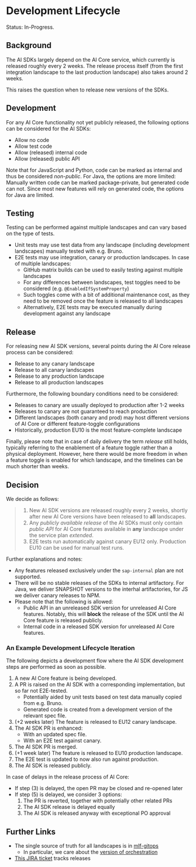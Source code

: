 # Development Lifecycle

Status: In-Progress.

## Background

The AI SDKs largely depend on the AI Core service, which currently is released roughly every 2 weeks.
The release process itself (from the first integration landscape to the last production landscape) also takes around 2 weeks.

This raises the question when to release new versions of the SDKs.

## Development

For any AI Core functionality not yet publicly released, the following options can be considered for the AI SDKs:

- Allow no code
- Allow test code
- Allow (released) internal code
- Allow (released) public API

Note that for JavaScript and Python, code can be marked as internal and thus be considered _non-public_.
For Java, the options are more limited: Manually written code can be marked package-private, but generated code can not.
Since most new features will rely on generated code, the options for Java are limited.

## Testing

Testing can be performed against multiple landscapes and can vary based on the type of tests.

- Unit tests may use test data from any landscape (including development landscapes) manually tested with e.g. Bruno.
- E2E tests may use integration, canary or production landscapes.
  In case of multiple landscapes:
   - GitHub matrix builds can be used to easily testing against multiple landscapes
   - For any differences between landscapes, test toggles need to be considered (e.g. `@EnabledIfSystemProperty`)
   - Such toggles come with a bit of additional maintenance cost, as they need to be removed once the feature is released to all landscapes
   - Alternatively, E2E tests may be executed manually during development against any landscape

## Release

For releasing new AI SDK versions, several points during the AI Core release process can be considered:

- Release to any canary landscape
- Release to all canary landscapes
- Release to any production landscape
- Release to all production landscapes

Furthermore, the following boundary conditions need to be considered:

- Releases to canary are usually deployed to production after 1-2 weeks
- Releases to canary are not guaranteed to reach production
- Different landscapes (both canary and prod) may host different versions of AI Core or different feature-toggle configurations
- Historically, production EU10 is the most feature-complete landscape

Finally, please note that in case of daily delivery the term _release_ still holds, typically referring to the enablement of a feature toggle rather than a physical deployment.
However, here there would be more freedom in when a feature toggle is enabled for which landscape, and the timelines can be much shorter than weeks.

## Decision

We decide as follows:

> 1. New AI SDK versions are released roughly every 2 weeks, shortly after new AI Core versions have been released to **all** landscapes.
> 2. Any _publicly available release_ of the AI SDKs must only contain _public API_ for AI Core features available in **any** landscape under the service plan _extended_.
> 3. E2E tests run automatically against canary EU12 only. Production EU10 can be used for manual test runs. 

Further explanations and notes:

- Any features released exclusively under the `sap-internal` plan are not supported.
- There will be no stable releases of the SDKs to internal artifactory.
  For Java, we deliver SNAPSHOT versions to the interhal artifactories, for JS we deliver canary releases to NPM.
- Please note that the following is allowed:
  - Public API in an unreleased SDK version for unreleased AI Core features.
    Notably, this will **block** the release of the SDK until the AI Core feature is released publicly.
  - Internal code in a released SDK version for unreleased AI Core features.

### An Example Development Lifecycle Iteration

The following depicts a development flow where the AI SDK development steps are performed as soon as possible. 

1. A new AI Core feature is being developed.
2. A PR is raised on the AI SDK with a corresponding implementation, but so far not E2E-tested.
   - Potentially aided by unit tests based on test data manually copied from e.g. Bruno.
   - Generated code is created from a development version of the relevant spec file.
3. (+2 weeks later) The feature is released to EU12 canary landscape.
4. The AI SDK PR is enhanced:
   - With an updated spec file.
   - With an E2E test against canary.
5. The AI SDK PR is merged.
6. (+1 week later) The feature is released to EU10 production landscape.
7. The E2E test is updated to now also run against production.
8. The AI SDK is released publicly.

In case of delays in the release process of AI Core:

- If step (3) is delayed, the open PR may be closed and re-opened later
- If step (5) is delayed, we consider 3 options:
  1. The PR is reverted, together with potentially other related PRs
  2. The AI SDK release is delayed equally
  3. The AI SDK is released anyway with exceptional PO approval

## Further Links

- The single source of truth for all landscapes is in [mlf-gitops](https://github.tools.sap/MLF-prod/mlf-gitops-prod)
  - In particular, we care about the [version of orchestration](https://github.tools.sap/MLF-prod/mlf-gitops-prod/blob/aws.eu-central-1.prod-eu/current/services/llm-orchestration/source/Chart.yaml)
- [This JIRA ticket](https://jira.tools.sap/browse/AI-44024) tracks releases
